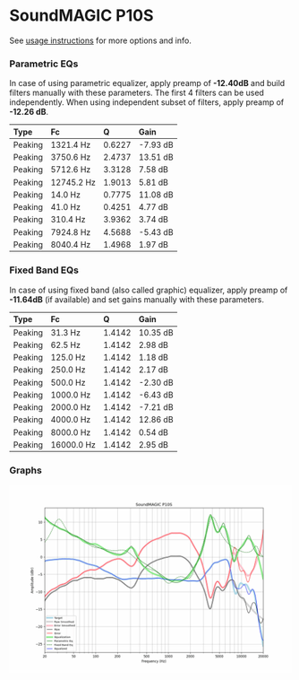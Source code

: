 # SoundMAGIC P10S
See [usage instructions](https://github.com/jaakkopasanen/AutoEq#usage) for more options and info.

### Parametric EQs
In case of using parametric equalizer, apply preamp of **-12.40dB** and build filters manually
with these parameters. The first 4 filters can be used independently.
When using independent subset of filters, apply preamp of **-12.26 dB**.

| Type    | Fc         |      Q | Gain     |
|:--------|:-----------|:-------|:---------|
| Peaking | 1321.4 Hz  | 0.6227 | -7.93 dB |
| Peaking | 3750.6 Hz  | 2.4737 | 13.51 dB |
| Peaking | 5712.6 Hz  | 3.3128 | 7.58 dB  |
| Peaking | 12745.2 Hz | 1.9013 | 5.81 dB  |
| Peaking | 14.0 Hz    | 0.7775 | 11.08 dB |
| Peaking | 41.0 Hz    | 0.4251 | 4.77 dB  |
| Peaking | 310.4 Hz   | 3.9362 | 3.74 dB  |
| Peaking | 7924.8 Hz  | 4.5688 | -5.43 dB |
| Peaking | 8040.4 Hz  | 1.4968 | 1.97 dB  |

### Fixed Band EQs
In case of using fixed band (also called graphic) equalizer, apply preamp of **-11.64dB**
(if available) and set gains manually with these parameters.

| Type    | Fc         |      Q | Gain     |
|:--------|:-----------|:-------|:---------|
| Peaking | 31.3 Hz    | 1.4142 | 10.35 dB |
| Peaking | 62.5 Hz    | 1.4142 | 2.98 dB  |
| Peaking | 125.0 Hz   | 1.4142 | 1.18 dB  |
| Peaking | 250.0 Hz   | 1.4142 | 2.17 dB  |
| Peaking | 500.0 Hz   | 1.4142 | -2.30 dB |
| Peaking | 1000.0 Hz  | 1.4142 | -6.43 dB |
| Peaking | 2000.0 Hz  | 1.4142 | -7.21 dB |
| Peaking | 4000.0 Hz  | 1.4142 | 12.86 dB |
| Peaking | 8000.0 Hz  | 1.4142 | 0.54 dB  |
| Peaking | 16000.0 Hz | 1.4142 | 2.95 dB  |

### Graphs
![](./SoundMAGIC%20P10S.png)